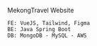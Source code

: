 MekongTravel Website

```
FE: VueJS, Tailwind, Figma
BE: Java Spring Boot
DB: MongoDB - MySQL - AWS
```
